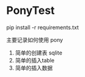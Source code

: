 PonyTest
========


pip install -r requirements.txt

主要记录如何使用 pony

1. 简单的创建表 sqlite
2. 简单的插入table
3. 简单的插入数据
